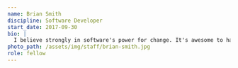 ```yaml
---
name: Brian Smith
discipline: Software Developer
start_date: 2017-09-30
bio: |
  I believe strongly in software's power for change. It's awesome to have a chance to work on software with the intention of making the world (or at least the city) a better place. It's even more amazing to be able to share that code and allow other cities to benefit from and build on it.
photo_path: /assets/img/staff/brian-smith.jpg
role: fellow
---
```

